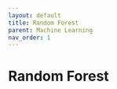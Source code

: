 ```yaml
---
layout: default
title: Random Forest
parent: Machine Learning
nav_order: 1
---
```


# Random Forest
